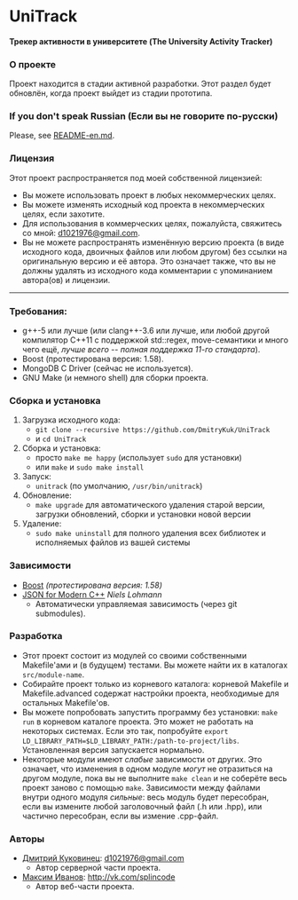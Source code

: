 # UniTrack
#### Трекер активности в университете (The University Activity Tracker)


### О проекте
Проект находится в стадии активной разработки. Этот раздел будет обновлён, когда проект выйдет из стадии прототипа.


### If you don't speak Russian (Если вы не говорите по-русски)
Please, see [README-en.md](https://github.com/DmitryKuk/UniTrack/blob/master/README-en.md).


### Лицензия
Этот проект распространяется под моей собственной лицензией:

- Вы можете использовать проект в любых некоммерческих целях.
- Вы можете изменять исходный код проекта в некоммерческих целях, если захотите.
- Для использования в коммерческих целях, пожалуйста, свяжитесь со мной: <d1021976@gmail.com>.
- Вы не можете распространять изменённую версию проекта (в виде исходного кода, двоичных файлов или любом другом) без ссылки на оригинальную версию и её автора. Это означает также, что вы не должны удалять из исходного кода комментарии с упоминанием автора(ов) и лицензии.

---


### Требования:
- g++-5 или лучше (или clang++-3.6 или лучше, или любой другой компилятор C++11 с поддержкой std::regex, move-семантики и много чего ещё, *лучше всего -- полная поддержка 11-го стандарта*).
- Boost (протестирована версия: 1.58).
- MongoDB C Driver (сейчас не используется).
- GNU Make (и немного shell) для сборки проекта.


### Сборка и установка
1. Загрузка исходного кода:
    - `git clone --recursive https://github.com/DmitryKuk/UniTrack`
    - и `cd UniTrack`
2. Сборка и установка:
    - просто `make me happy` (использует `sudo` для установки)
    - или `make` и `sudo make install`
3. Запуск:
    - `unitrack` (по умолчанию, `/usr/bin/unitrack`)
4. Обновление:
    - `make upgrade` для автоматического удаления старой версии, загрузки обновлений, сборки и установки новой версии
5. Удаление:
    - `sudo make uninstall` для полного удаления всех библиотек и исполняемых файлов из вашей системы


### Зависимости
- [Boost](http://www.boost.org/) *(протестирована версия: 1.58)*
- [JSON for Modern C++](https://github.com/nlohmann/json) *Niels Lohmann*
    + Автоматически управляемая зависимость (через git submodules).


### Разработка
- Этот проект состоит из модулей со своими собственными Makefile'ами и (в будущем) тестами. Вы можете найти их в каталогах `src/module-name`.
- Собирайте проект только из корневого каталога: корневой Makefile и Makefile.advanced содержат настройки проекта, необходимые для остальных Makefile'ов.
- Вы можете попробовать запустить программу без установки: `make run` в корневом каталоге проекта. Это может не работать на некоторых системах. Если это так, попробуйте `export LD_LIBRARY_PATH=$LD_LIBRARY_PATH:/path-to-project/libs`. Установленная версия запускается нормально.
- Некоторые модули имеют *слабые* зависимости от других. Это означает, что изменения в одном модуле *могут* не отразиться на другом модуле, пока вы не выполните `make clean` и не соберёте весь проект заново с помощью `make`. Зависимости между файлами внутри одного модуля *сильные*: весь модуль будет пересобран, если вы измените любой заголовочный файл (.h или .hpp), или частично пересобран, если вы измение .cpp-файл.


### Авторы
- [Дмитрий Куковинец](https://github.com/DmitryKuk): <d1021976@gmail.com>
    + Автор серверной части проекта.
- [Максим Иванов](https://github.com/splincode): <http://vk.com/splincode>
    + Автор веб-части проекта.

